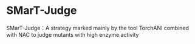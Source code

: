 # SMarT-Judge
SMarT-Judge：A strategy marked mainly by the tool TorchANI combined with NAC to judge mutants with high enzyme activity 
